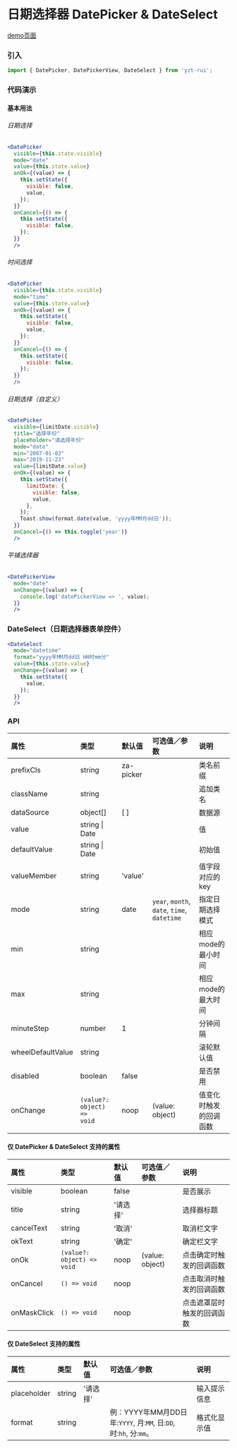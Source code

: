# 日期选择器 DatePicker & DateSelect

[demo页面](http://47.102.138.2/yui.mobile/#/datePicker)

### 引入

```js
import { DatePicker, DatePickerView, DateSelect } from 'yzt-rui';
```

### 代码演示

#### 基本用法


###### 日期选择
```jsx
<DatePicker
  visible={this.state.visible}
  mode="date"
  value={this.state.value}
  onOk={(value) => {
    this.setState({
      visible: false,
      value,
    });
  }}
  onCancel={() => {
    this.setState({
      visible: false,
    });
  }}
  />
```

###### 时间选择
```jsx
<DatePicker
  visible={this.state.visible}
  mode="time"
  value={this.state.value}
  onOk={(value) => {
    this.setState({
      visible: false,
      value,
    });
  }}
  onCancel={() => {
    this.setState({
      visible: false,
    });
  }}
  />
```

###### 日期选择（自定义）
```jsx
<DatePicker
  visible={limitDate.visible}
  title="选择年份"
  placeholder="请选择年份"
  mode="date"
  min="2007-01-03"
  max="2019-11-23"
  value={limitDate.value}
  onOk={(value) => {
    this.setState({
      limitDate: {
        visible: false,
        value,
      },
    });
    Toast.show(format.date(value, 'yyyy年MM月dd日'));
  }}
  onCancel={() => this.toggle('year')}
  />
```

###### 平铺选择器
```jsx
<DatePickerView
  mode="date"
  onChange={(value) => {
    console.log('datePickerView => ', value);
  }}
  />
```

### DateSelect（日期选择器表单控件）
```jsx
<DateSelect
  mode="datetime"
  format="yyyy年MM月dd日 HH时mm分"
  value={this.state.value}
  onChange={(value) => {
    this.setState({
      value,
    });
  }}
  />
```

### API

| 属性 | 类型 | 默认值 | 可选值／参数 | 说明 |
| :--- | :--- | :--- | :--- | :--- |
| prefixCls | string | za-picker | | 类名前缀 |
| className | string | | | 追加类名 |
| dataSource | object[] | [ ] | | 数据源 |
| value | string &#124; Date |  | | 值 |
| defaultValue | string &#124; Date |  | | 初始值 |
| valueMember | string | 'value' | | 值字段对应的key |
| mode | string | date | `year`, `month`, `date`, `time`, `datetime` | 指定日期选择模式 |
| min | string | | | 相应mode的最小时间 |
| max | string | | | 相应mode的最大时间 |
| minuteStep | number | 1 | | 分钟间隔 |
| wheelDefaultValue | string | | | 滚轮默认值 |
| disabled | boolean | false | | 是否禁用 |
| onChange | <code>(value?: object) => void</code> | noop | \(value: object\) | 值变化时触发的回调函数 |

#### 仅 DatePicker & DateSelect 支持的属性
| 属性 | 类型 | 默认值 | 可选值／参数 | 说明 |
| :--- | :--- | :--- | :--- | :--- |
| visible | boolean | false | | 是否展示 |
| title | string | '请选择' | | 选择器标题 |
| cancelText | string | '取消' | | 取消栏文字 |
| okText | string | '确定' | | 确定栏文字 |
| onOk | <code>(value?: object) => void</code> | noop | \(value: object\) | 点击确定时触发的回调函数 |
| onCancel | <code>() => void</code> | noop | | 点击取消时触发的回调函数 |
| onMaskClick | <code>() => void</code> | noop | | 点击遮罩层时触发的回调函数 |

#### 仅 DateSelect 支持的属性
| 属性 | 类型 | 默认值 | 可选值／参数 | 说明 |
| :--- | :--- | :--- | :--- | :--- |
| placeholder | string | '请选择' | | 输入提示信息 |
| format | string | | 例：YYYY年MM月DD日<br /> 年:`YYYY`, 月:`MM`, 日:`DD`, 时:`hh`, 分:`mm`。| 格式化显示值 |
